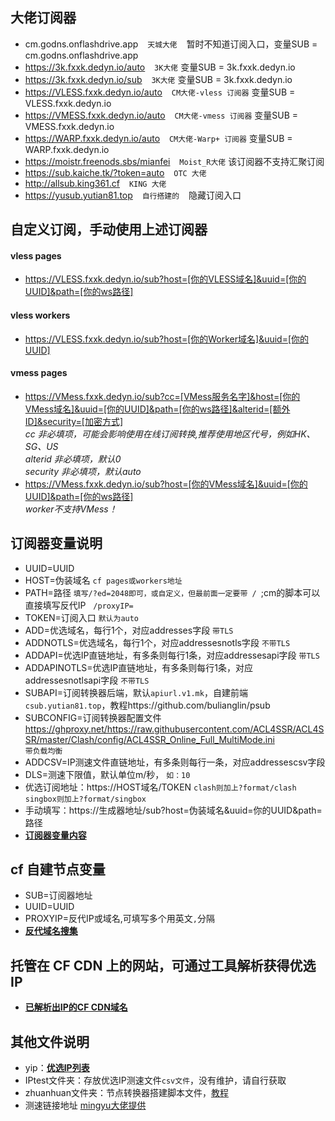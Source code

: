## 大佬订阅器  
- cm.godns.onflashdrive.app  &ensp;  `天城大佬` &ensp;  暂时不知道订阅入口，变量SUB = cm.godns.onflashdrive.app
- https://3k.fxxk.dedyn.io/auto  &ensp;  `3K大佬`  变量SUB = 3k.fxxk.dedyn.io
- https://3k.fxxk.dedyn.io/sub  &ensp;  `3K大佬`  变量SUB = 3k.fxxk.dedyn.io
- https://VLESS.fxxk.dedyn.io/auto  &ensp;  `CM大佬-vless 订阅器`  变量SUB = VLESS.fxxk.dedyn.io
- https://VMESS.fxxk.dedyn.io/auto  &ensp;  `CM大佬-vmess 订阅器`  变量SUB = VMESS.fxxk.dedyn.io
- https://WARP.fxxk.dedyn.io/auto  &ensp;  `CM大佬-Warp+ 订阅器`  变量SUB = WARP.fxxk.dedyn.io
- https://moistr.freenods.sbs/mianfei  &ensp;  `Moist_R大佬`  该订阅器不支持汇聚订阅
- https://sub.kaiche.tk/?token=auto  &ensp;  `OTC 大佬`
- http://allsub.king361.cf  &ensp;  `KING 大佬`  
- https://yusub.yutian81.top    &ensp;  `自行搭建的`  &ensp;  隐藏订阅入口  
## 自定义订阅，手动使用上述订阅器
#### vless pages
- https://VLESS.fxxk.dedyn.io/sub?host=[你的VLESS域名]&uuid=[你的UUID]&path=[你的ws路径]
#### vless workers
- https://VLESS.fxxk.dedyn.io/sub?host=[你的Worker域名]&uuid=[你的UUID]
#### vmess pages
- https://VMess.fxxk.dedyn.io/sub?cc=[VMess服务名字]&host=[你的VMess域名]&uuid=[你的UUID]&path=[你的ws路径]&alterid=[额外ID]&security=[加密方式]  
*cc 非必填项，可能会影响使用在线订阅转换,推荐使用地区代号，例如HK、SG、US*  
*alterid 非必填项，默认0*  
*security 非必填项，默认auto*  
- https://VMess.fxxk.dedyn.io/sub?host=[你的VMess域名]&uuid=[你的UUID]&path=[你的ws路径]  
*worker不支持VMess！*
## 订阅器变量说明
- UUID=UUID  
- HOST=伪装域名  `cf pages或workers地址`  
- PATH=路径  `填写/?ed=2048即可，或自定义，但最前面一定要带 / `;cm的脚本可以直接填写反代IP &nbsp; `/proxyIP=`
- TOKEN=订阅入口  `默认为auto`  
- ADD=优选域名，每行1个，对应addresses字段  `带TLS`  
- ADDNOTLS=优选域名，每行1个，对应addressesnotls字段  `不带TLS`  
- ADDAPI=优选IP直链地址，有多条则每行1条，对应addressesapi字段  `带TLS`
- ADDAPINOTLS=优选IP直链地址，有多条则每行1条，对应addressesnotlsapi字段  `不带TLS`  
- SUBAPI=订阅转换器后端，默认`apiurl.v1.mk`，自建前端`csub.yutian81.top`，教程https://github.com/bulianglin/psub   
- SUBCONFIG=订阅转换器配置文件  
https://ghproxy.net/https://raw.githubusercontent.com/ACL4SSR/ACL4SSR/master/Clash/config/ACL4SSR_Online_Full_MultiMode.ini  
`带负载均衡`  
- ADDCSV=IP测速文件直链地址，有多条则每行一条，对应addressescsv字段  
- DLS=测速下限值，默认单位m/秒， `如：10`
- 优选订阅地址：https://HOST域名/TOKEN `clash则加上?format/clash` &ensp; `singbox则加上?format/singbox`  
- 手动填写：https://生成器地址/sub?host=伪装域名&uuid=你的UUID&path=路径
- **[订阅器变量内容](https://github.com/yutian81/freefq/blob/main/bianliang.md)**
## cf 自建节点变量
- SUB=订阅器地址  
- UUID=UUID  
- PROXYIP=反代IP或域名,可填写多个用英文`,`分隔
- **[反代域名搜集](https://github.com/yutian81/freefq/blob/main/PROXYIP.md)**
## 托管在 CF CDN 上的网站，可通过工具解析获得优选IP
- **[已解析出IP的CF CDN域名](https://github.com/yutian81/freefq/blob/main/souji/cf-domain.md)**
## 其他文件说明
- yip：**[优选IP列表](https://github.com/yutian81/freefq/blob/main/yip)**
- IPtest文件夹：存放优选IP测速文件`csv文件`，没有维护，请自行获取
- zhuanhuan文件夹：节点转换器搭建脚本文件，[教程](https://github.com/yutian81/freefq/blob/main/zhuanhuan/README.md)
- 测速链接地址 [mingyu大佬提供](https://github.com/yutian81/freefq/blob/main/IPtest/README.md)
